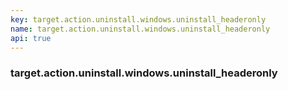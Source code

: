```yaml
---
key: target.action.uninstall.windows.uninstall_headeronly
name: target.action.uninstall.windows.uninstall_headeronly
api: true
---
```


### target.action.uninstall.windows.uninstall_headeronly
